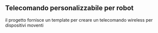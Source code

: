 ## Telecomando personalizzabile per robot
il progetto fornisce un template per creare un telecomando wireless per dispositivi moventi